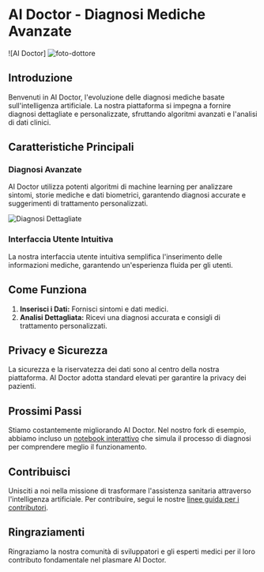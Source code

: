 # AI Doctor - Diagnosi Mediche Avanzate

![AI Doctor]
![foto-dottore](https://github.com/francescocinelli/my-new-project-/assets/119416486/543442d8-ae36-4e4c-a272-38c701e5a7f7)


## Introduzione

Benvenuti in AI Doctor, l'evoluzione delle diagnosi mediche basate sull'intelligenza artificiale. La nostra piattaforma si impegna a fornire diagnosi dettagliate e personalizzate, sfruttando algoritmi avanzati e l'analisi di dati clinici.

## Caratteristiche Principali

### Diagnosi Avanzate

AI Doctor utilizza potenti algoritmi di machine learning per analizzare sintomi, storie mediche e dati biometrici, garantendo diagnosi accurate e suggerimenti di trattamento personalizzati.

![Diagnosi Dettagliate](images/diagnosis_example.png)

### Interfaccia Utente Intuitiva

La nostra interfaccia utente intuitiva semplifica l'inserimento delle informazioni mediche, garantendo un'esperienza fluida per gli utenti.

## Come Funziona

1. **Inserisci i Dati:** Fornisci sintomi e dati medici.
2. **Analisi Dettagliata:** Ricevi una diagnosi accurata e consigli di trattamento personalizzati.

## Privacy e Sicurezza

La sicurezza e la riservatezza dei dati sono al centro della nostra piattaforma. AI Doctor adotta standard elevati per garantire la privacy dei pazienti.

## Prossimi Passi

Stiamo costantemente migliorando AI Doctor. Nel nostro fork di esempio, abbiamo incluso un [notebook interattivo](notebooks/AIDoctor_Simulation.ipynb) che simula il processo di diagnosi per comprendere meglio il funzionamento.

## Contribuisci

Unisciti a noi nella missione di trasformare l'assistenza sanitaria attraverso l'intelligenza artificiale. Per contribuire, segui le nostre [linee guida per i contributori](CONTRIBUTING.md).

## Ringraziamenti

Ringraziamo la nostra comunità di sviluppatori e gli esperti medici per il loro contributo fondamentale nel plasmare AI Doctor.

